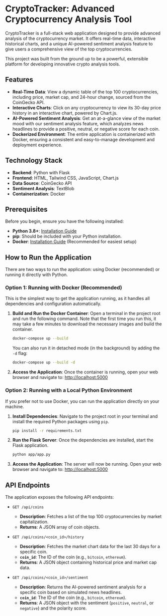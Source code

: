# CryptoTracker: Advanced Cryptocurrency Analysis Tool

CryptoTracker is a full-stack web application designed to provide advanced analysis of the cryptocurrency market. It offers real-time data, interactive historical charts, and a unique AI-powered sentiment analysis feature to give users a comprehensive view of the top cryptocurrencies.

This project was built from the ground up to be a powerful, extensible platform for developing innovative crypto analysis tools.

## Features

*   **Real-Time Data**: View a dynamic table of the top 100 cryptocurrencies, including price, market cap, and 24-hour change, sourced from the CoinGecko API.
*   **Interactive Charts**: Click on any cryptocurrency to view its 30-day price history in an interactive chart, powered by Chart.js.
*   **AI-Powered Sentiment Analysis**: Get an at-a-glance view of the market mood with our sentiment analysis feature, which analyzes news headlines to provide a positive, neutral, or negative score for each coin.
*   **Dockerized Environment**: The entire application is containerized with Docker, ensuring a consistent and easy-to-manage development and deployment experience.

## Technology Stack

*   **Backend**: Python with Flask
*   **Frontend**: HTML, Tailwind CSS, JavaScript, Chart.js
*   **Data Source**: CoinGecko API
*   **Sentiment Analysis**: TextBlob
*   **Containerization**: Docker

## Prerequisites

Before you begin, ensure you have the following installed:

*   **Python 3.8+**: [Installation Guide](https://www.python.org/downloads/)
*   **pip**: Should be included with your Python installation.
*   **Docker**: [Installation Guide](https://docs.docker.com/get-docker/) (Recommended for easiest setup)

## How to Run the Application

There are two ways to run the application: using Docker (recommended) or running it directly with Python.

### Option 1: Running with Docker (Recommended)

This is the simplest way to get the application running, as it handles all dependencies and configuration automatically.

1.  **Build and Run the Docker Container**:
    Open a terminal in the project root and run the following command. Note that the first time you run this, it may take a few minutes to download the necessary images and build the container.

    ```bash
    docker-compose up --build
    ```

    You can also run it in detached mode (in the background) by adding the `-d` flag:

    ```bash
    docker-compose up --build -d
    ```

2.  **Access the Application**:
    Once the container is running, open your web browser and navigate to:
    [http://localhost:5000](http://localhost:5000)

### Option 2: Running with a Local Python Environment

If you prefer not to use Docker, you can run the application directly on your machine.

1.  **Install Dependencies**:
    Navigate to the project root in your terminal and install the required Python packages using `pip`.

    ```bash
    pip install -r requirements.txt
    ```

2.  **Run the Flask Server**:
    Once the dependencies are installed, start the Flask application.

    ```bash
    python app/app.py
    ```

3.  **Access the Application**:
    The server will now be running. Open your web browser and navigate to:
    [http://localhost:5000](http://localhost:5000)


## API Endpoints

The application exposes the following API endpoints:

*   `GET /api/coins`
    *   **Description**: Fetches a list of the top 100 cryptocurrencies by market capitalization.
    *   **Returns**: A JSON array of coin objects.

*   `GET /api/coins/<coin_id>/history`
    *   **Description**: Fetches the market chart data for the last 30 days for a specific coin.
    *   **`coin_id`**: The ID of the coin (e.g., `bitcoin`, `ethereum`).
    *   **Returns**: A JSON object containing historical price and market cap data.

*   `GET /api/coins/<coin_id>/sentiment`
    *   **Description**: Returns the AI-powered sentiment analysis for a specific coin based on simulated news headlines.
    *   **`coin_id`**: The ID of the coin (e.g., `bitcoin`, `ethereum`).
    *   **Returns**: A JSON object with the sentiment (`positive`, `neutral`, or `negative`) and the polarity score.